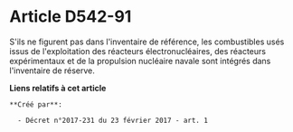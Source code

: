 # Article D542-91

S'ils ne figurent pas dans l'inventaire de référence, les combustibles usés issus de l'exploitation des réacteurs
électronucléaires, des réacteurs expérimentaux et de la propulsion nucléaire navale sont intégrés dans l'inventaire de
réserve.

**Liens relatifs à cet article**

	**Créé par**:

	  - Décret n°2017-231 du 23 février 2017 - art. 1

